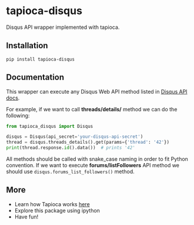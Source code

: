 # tapioca-disqus

Disqus API wrapper implemented with tapioca. 

## Installation
```
pip install tapioca-disqus
```

## Documentation

This wrapper can execute any Disqus Web API method listed in [Disqus API docs](https://disqus.com/api/docs/). 

For example, if we want to call __threads/details/__ method we can do the following:

``` python
from tapioca_disqus import Disqus

disqus = Disqus(api_secret='your-disqus-api-secret')
thread = disqus.threads_details().get(params={'thread': '42'})
print(thread.response.id().data())  # prints '42'
```

All methods should be called with snake_case naming in order to fit Python convention. If we want to execute __forums/listFollowers__
API method we should use `disqus.forums_list_followers()` method.

## More

- Learn how Tapioca works [here](http://tapioca-wrapper.readthedocs.org/en/latest/quickstart/)
- Explore this package using ipython
- Have fun!
